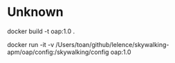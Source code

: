 # Unknown

docker build -t oap:1.0 .

docker run -it -v /Users/toan/github/lelence/skywalking-apm/oap/config:/skywalking/config oap:1.0
